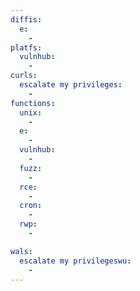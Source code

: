 ```yaml
---
diffis:
  e:
    -
platfs:
  vulnhub:
    -
curls:
  escalate my privileges:
    -
functions:
  unix:
    -
  e:
    -
  vulnhub:
    -
  fuzz:
    -
  rce:
    -
  cron:
    -
  rwp:
    -

wals:
  escalate my privilegeswu:
    -
---
```

